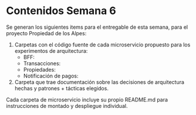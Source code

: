 # Contenidos Semana 6

Se generan los siguientes items para el entregable de esta semana, para el proyecto Propiedad de los Alpes:

1. Carpetas con el código fuente de cada microservicio propuesto para los experimentos de arquitectura:
   * BFF: 
   * Transacciones: 
   * Propiedades: 
   * Notificación de pagos:
2. Carpeta que trae documentación sobre las decisiones de arquitectura hechas y patrones + tácticas elegidos.

Cada carpeta de microservicio incluye su propio README.md para instrucciones de montado y despliegue individual.